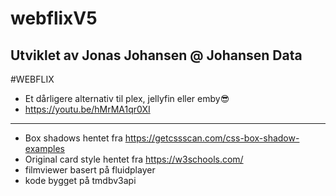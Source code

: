 
# webflixV5
Utviklet av Jonas Johansen @ Johansen Data
---------------------------------------------------
#WEBFLIX
- Et dårligere alternativ til plex, jellyfin eller emby😎
- https://youtu.be/hMrMA1qr0XI

---------------------------------------------------
 - Box shadows hentet fra https://getcssscan.com/css-box-shadow-examples
 - Original card style hentet fra https://w3schools.com/
 - filmviewer basert på fluidplayer
 - kode bygget på tmdbv3api


